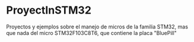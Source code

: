 # ProyectInSTM32
Proyectos y ejemplos sobre el manejo de micros de la familia STM32, mas que nada del micro STM32F103C8T6, que contiene la placa "BluePill"
